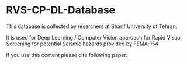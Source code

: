 # RVS-CP-DL-Database
This database is collected by reserchers at Sharif University of Tehran.

It is used for Deep Learning / Computer Vision approach for Rapid Visual Screening for potential Seismic hazards provided by FEMA-154

If you use this content please cite following paper:
